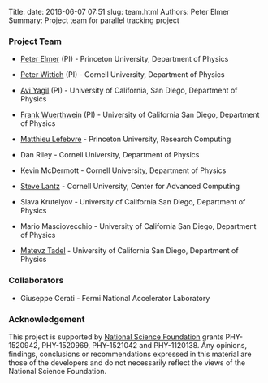 Title: 
date: 2016-06-07 07:51
slug: team.html
Authors: Peter Elmer
Summary: Project team for parallel tracking project

### Project Team

  * [Peter Elmer](http://www.princeton.edu/physics/people/display_person.xml?netid=gelmer&display=Research%20Staff) (PI) - Princeton University, Department of Physics

  * [Peter Wittich](http://physics.cornell.edu/peter-wittich) (PI) - Cornell University, Department of Physics

  * [Avi Yagil](http://physics.ucsd.edu/fac_staff/fac_profile/faculty_description.php?person_id=688) (PI) - University of California, San Diego, Department of Physics

  * [Frank Wuerthwein](https://www-physics.ucsd.edu/fac_staff/fac_profile/faculty_description.php?person_id=494) (PI) - University of California San Diego, Department of Physics

  * [Matthieu Lefebvre](https://www.princeton.edu/researchcomputing/people/display_person.xml?netid=ml15&display=Primary%20Contacts%20and%20Technical%20Staff) - Princeton University, Research Computing

  * Dan Riley - Cornell University, Department of Physics

  * Kevin McDermott - Cornell University, Department of Physics

  * [Steve Lantz](http://www.cac.cornell.edu/slantz/) - Cornell University, Center for Advanced Computing

  * Slava Krutelyov - University of California San Diego, Department of Physics

  * Mario Masciovecchio - University of California San Diego, Department of Physics

  * [Matevz Tadel](http://profiles.ucsd.edu/matevz.tadel) - University of California San Diego, Department of Physics

### Collaborators

  * Giuseppe Cerati - Fermi National Accelerator Laboratory

### Acknowledgement

This project is supported by [National Science Foundation](http://nsf.gov) grants PHY-1520942, PHY-1520969, PHY-1521042 and PHY-1120138. Any opinions, findings, conclusions or recommendations expressed in this material are those of the developers and do not necessarily reflect the views of the National Science Foundation.



